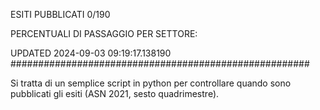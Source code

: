 ESITI PUBBLICATI 0/190 

PERCENTUALI DI PASSAGGIO PER SETTORE:

UPDATED 2024-09-03 09:19:17.138190
###################################################### 

Si tratta di un semplice script in python per controllare quando sono pubblicati gli esiti (ASN 2021, sesto quadrimestre).

